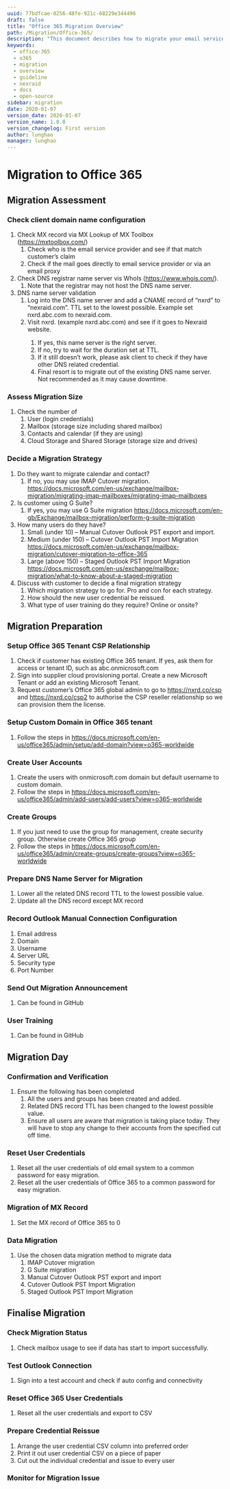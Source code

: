 ```yaml
---
uuid: 77bdfcae-0256-48fe-921c-68229e344496
draft: false
title: "Office 365 Migration Overview"
path: /Migration/Office-365/
description: "This document describes how to migrate your email service to Microsoft Office 365."
keywords: 
  - office-365
  - o365
  - migration
  - overview
  - guideline
  - nexraid
  - docs
  - open-source
sidebar: migration
date: 2020-01-07
version_date: 2020-01-07
version_name: 1.0.0
version_changelog: First version
author: lunghao
manager: lunghao
---
```


# Migration to Office 365
## Migration Assessment
### Check client domain name configuration
1. Check MX record via MX Lookup of MX Toolbox (https://mxtoolbox.com/)
   1. Check who is the email service provider and see if that match customer’s claim
   2. Check if the mail goes directly to email service provider or via an email proxy
2. Check DNS registrar name server vis WhoIs (https://www.whois.com/).
   1. Note that the registrar may not host the DNS name server.
3. DNS name server validation
   1. Log into the DNS name server and add a CNAME record of “nxrd” to “nexraid.com”. TTL set to the lowest possible. Example set nxrd.abc.com to nexraid.com.
   2. Visit nxrd.<Domain Name of Client> (example nxrd.abc.com) and see if it goes to Nexraid website.
      1. If yes, this name server is the right server.
      2. If no, try to wait for the duration set at TTL.
      3. If it still doesn’t work, please ask client to check if they have other DNS related credential.
      4. Final resort is to migrate out of the existing DNS name server. Not recommended as it may cause downtime.

### Assess Migration Size
1. Check the number of
   1. User (login credentials)
   2. Mailbox (storage size including shared mailbox)
   3. Contacts and calendar (if they are using)
   4. Cloud Storage and Shared Storage (storage size and drives)

### Decide a Migration Strategy
1. Do they want to migrate calendar and contact?
   1. If no, you may use IMAP Cutover migration. https://docs.microsoft.com/en-us/exchange/mailbox-migration/migrating-imap-mailboxes/migrating-imap-mailboxes
2. Is customer using G Suite?
   1. If yes, you may use G Suite migration https://docs.microsoft.com/en-gb/Exchange/mailbox-migration/perform-g-suite-migration
3. How many users do they have?
   1. Small (under 10) – Manual Cutover Outlook PST export and import.
   2. Medium (under 150) – Cutover Outlook PST Import Migration https://docs.microsoft.com/en-us/exchange/mailbox-migration/cutover-migration-to-office-365
   3. Large (above 150) – Staged Outlook PST Import Migration https://docs.microsoft.com/en-us/exchange/mailbox-migration/what-to-know-about-a-staged-migration
4. Discuss with customer to decide a final migration strategy
   1. Which migration strategy to go for. Pro and con for each strategy.
   2. How should the new user credential be reissued.
   3. What type of user training do they require? Online or onsite?


## Migration Preparation
### Setup Office 365 Tenant CSP Relationship
1. Check if customer has existing Office 365 tenant. If yes, ask them for access or tenant ID, such as abc.onmicrosoft.com
2. Sign into supplier cloud provisioning portal. Create a new Microsoft Tenant or add an existing Microsoft Tenant.
3. Request customer’s Office 365 global admin to go to https://nxrd.co/csp and https://nxrd.co/csp2 to authorise the CSP reseller relationship so we can provision them the license.

### Setup Custom Domain in Office 365 tenant
1. Follow the steps in https://docs.microsoft.com/en-us/office365/admin/setup/add-domain?view=o365-worldwide

### Create User Accounts
1. Create the users with onmicrosoft.com domain but default username to custom domain.
2. Follow the steps in https://docs.microsoft.com/en-us/office365/admin/add-users/add-users?view=o365-worldwide

### Create Groups
1. If you just need to use the group for management, create security group. Otherwise create Office 365 group
2. Follow the steps in https://docs.microsoft.com/en-us/office365/admin/create-groups/create-groups?view=o365-worldwide

### Prepare DNS Name Server for Migration
1. Lower all the related DNS record TTL to the lowest possible value.
2. Update all the DNS record except MX record

### Record Outlook Manual Connection Configuration
1. Email address
2. Domain
3. Username
4. Server URL
5. Security type
6. Port Number

### Send Out Migration Announcement
1. Can be found in GitHub

### User Training
1. Can be found in GitHub

## Migration Day
### Confirmation and Verification
1. Ensure the following has been completed
   1. All the users and groups has been created and added.
   2. Related DNS record TTL has been changed to the lowest possible value.
   3. Ensure all users are aware that migration is taking place today. They will have to stop any change to their accounts from the specified cut off time.

### Reset User Credentials
1. Reset all the user credentials of old email system to a common password for easy migration.
2. Reset all the user credentials of Office 365 to a common password for easy migration.

### Migration of MX Record
1. Set the MX record of Office 365 to 0

### Data Migration
1. Use the chosen data migration method to migrate data
   1. IMAP Cutover migration
   2. G Suite migration
   3. Manual Cutover Outlook PST export and import
   4. Cutover Outlook PST Import Migration
   5. Staged Outlook PST Import Migration

## Finalise Migration
### Check Migration Status
1. Check mailbox usage to see if data has start to import successfully.

### Test Outlook Connection
1. Sign into a test account and check if auto config and connectivity

### Reset Office 365 User Credentials
1. Reset all the user credentials and export to CSV

### Prepare Credential Reissue
1. Arrange the user credential CSV column into preferred order
2. Print it out user credential CSV on a piece of paper
3. Cut out the individual credential and issue to every user

### Monitor for Migration Issue
